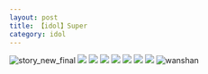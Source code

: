 ```yaml
---
layout: post
title: 【idol】Super
category: idol
---
```

![story_new_final](http://rfbyhtcfm.hd-bkt.clouddn.com/img/story_new_final_0322.png)
![](http://rfbyavrvr.hd-bkt.clouddn.com/img/gan-220623-2.jpg)
![](http://rfbyavrvr.hd-bkt.clouddn.com/img/gan-220623-1.jpg)
![](http://rfbyavrvr.hd-bkt.clouddn.com/img/super-idol-220603-1.jpg)
![](http://rfbyavrvr.hd-bkt.clouddn.com/img/super-idol-220603-3.PNG)
![](http://rfbyavrvr.hd-bkt.clouddn.com/img/super-idol-220603-2.PNG)
![](http://rfbyavrvr.hd-bkt.clouddn.com/img/jin-220611-1.jpg)
![](http://rfbyavrvr.hd-bkt.clouddn.com/img/idol-220702-1.jpg)
![wanshan](http://rfbyhtcfm.hd-bkt.clouddn.com/img/wanshan.png)





  




